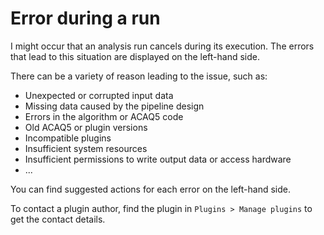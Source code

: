 # Error during a run

I might occur that an analysis run cancels during its execution. The errors that
lead to this situation are displayed on the left-hand side.

There can be a variety of reason leading to the issue, such as:

* Unexpected or corrupted input data
* Missing data caused by the pipeline design
* Errors in the algorithm or ACAQ5 code
* Old ACAQ5 or plugin versions
* Incompatible plugins
* Insufficient system resources
* Insufficient permissions to write output data or access hardware
* ...

You can find suggested actions for each error on the left-hand side.

To contact a plugin author, find the plugin in `Plugins > Manage plugins` to 
get the contact details.